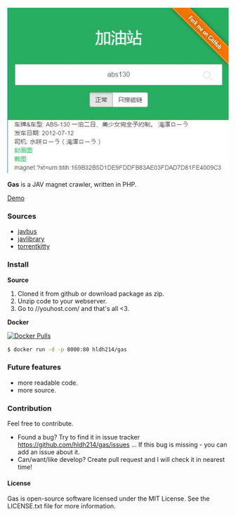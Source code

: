 ![screenshot](head.jpg)

**Gas** is a JAV magnet crawler, written in PHP.

[Demo](https://gas.arukascloud.io/)

### Sources

* [javbus](https://www.javbus.com/)
* [javlibrary](http://www.javlibrary.com/)
* [torrentkitty](https://www.torrentkitty.tv/)

### Install

**Source**

1. Cloned it from github or download package as zip.
2. Unzip code to your webserver.
3. Go to //youhost.com/ and that's all <3.

**Docker**

[![Docker Pulls](https://img.shields.io/docker/pulls/hldh214/gas.svg)](https://hub.docker.com/r/hldh214/gas/)


``` sh
$ docker run -d -p 8000:80 hldh214/gas
```

### Future features



* more readable code.
* more source.

### Contribution

Feel free to contribute.

* Found a bug? Try to find it in issue tracker https://github.com/hldh214/gas/issues ... If this bug is missing - you can add an issue about it.
* Can/want/like develop? Create pull request and I will check it in nearest time! 


#### License

Gas is open-source software licensed under the MIT License. See the LICENSE.txt file for more information.